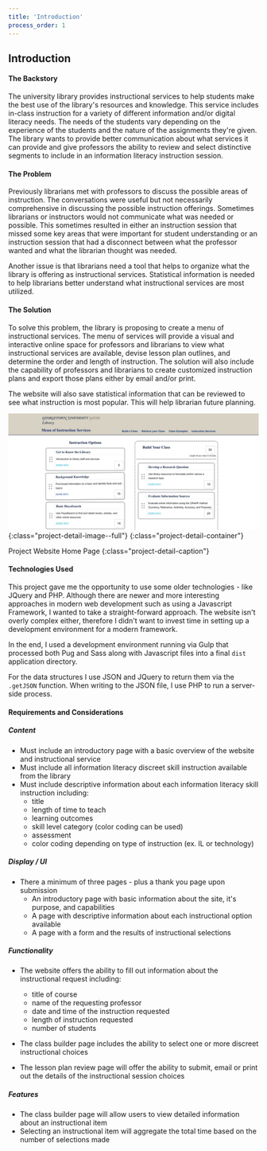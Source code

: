 ```yaml
---
title: 'Introduction'
process_order: 1
---
```


## Introduction

#### The Backstory

The university library provides instructional services to help students make the best use of the library's resources and knowledge. This service includes in-class instruction for a variety of different information and/or digital literacy needs. The needs of the students vary depending on the experience of the students and the nature of the assignments they're given. The library wants to provide better communication about what services it can provide and give professors the ability to review and select distinctive segments to include in an information literacy instruction session.

#### The Problem

Previously librarians met with professors to discuss the possible areas of instruction. The conversations were useful but not necessarily comprehensive in discussing the possible instruction offerings. Sometimes librarians or instructors would not communicate what was needed or possible. This sometimes resulted in either an instruction session that missed some key areas that were important for student understanding or an instruction session that had a disconnect between what the professor wanted and what the librarian thought was needed.

Another issue is that librarians need a tool that helps to organize what the library is offering as instructional services. Statistical information is needed to help librarians better understand what instructional services are most utilized.

#### The Solution

To solve this problem, the library is proposing to create a menu of instructional services. The menu of services will provide a visual and interactive online space for professors and librarians to view what instructional services are available, devise lesson plan outlines, and determine the order and length of instruction. The solution will also include the capability of professors and librarians to create customized instruction plans and export those plans either by email and/or print.

The website will also save statistical information that can be reviewed to see what instruction is most popular. This will help librarian future planning.

![Project Introduction](../../assets/img/project/instruction-menu-project.jpg){:class="project-detail-image--full"}
{:class="project-detail-container"}

Project Website Home Page
{:class="project-detail-caption"}

#### Technologies Used

This project gave me the opportunity to use some older technologies - like JQuery and PHP. Although there are newer and more interesting approaches in modern web development such as using a Javascript Framework, I wanted to take a straight-forward approach. The website isn't overly complex either, therefore I didn't want to invest time in setting up a development environment for a modern framework.

In the end, I used a development environment running via Gulp that processed both Pug and Sass along with Javascript files into a final `dist` application directory.

For the data structures I use JSON and JQuery to return them via the `.getJSON` function. When writing to the JSON file, I use PHP to run a server-side process.

#### Requirements and Considerations

##### Content

- Must include an introductory page with a basic overview of the website and instructional service
- Must include all information literacy discreet skill instruction available from the library
- Must include descriptive information about each information literacy skill instruction including:
  - title
  - length of time to teach
  - learning outcomes
  - skill level category (color coding can be used)
  - assessment
  - color coding depending on type of instruction (ex. IL or technology)

##### Display / UI

- There a minimum of three pages - plus a thank you page upon submission
  - An introductory page with basic information about the site, it's purpose, and capabilities
  - A page with descriptive information about each instructional option available
  - A page with a form and the results of instructional selections

##### Functionality

- The website offers the ability to fill out information about the instructional request including:

  - title of course
  - name of the requesting professor
  - date and time of the instruction requested
  - length of instruction requested
  - number of students

- The class builder page includes the ability to select one or more discreet instructional choices
- The lesson plan review page will offer the ability to submit, email or print out the details of the instructional session choices

##### Features

- The class builder page will allow users to view detailed information about an instructional item
- Selecting an instructional item will aggregate the total time based on the number of selections made
